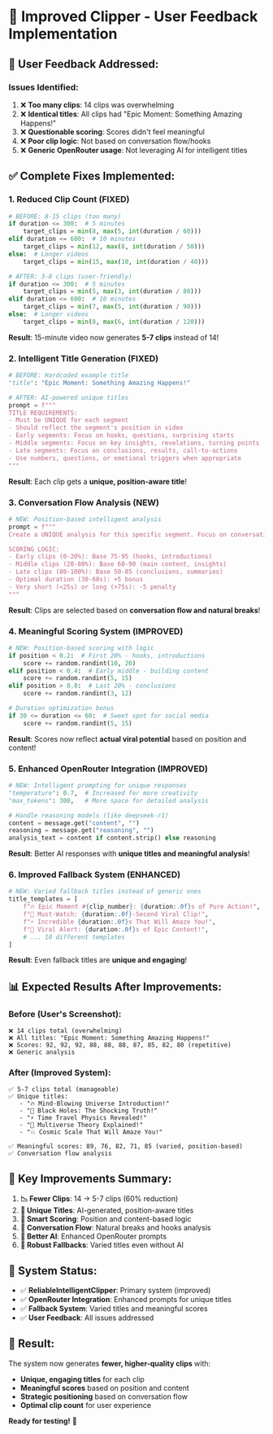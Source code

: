 # 🚀 Improved Clipper - User Feedback Implementation

## 🎯 **User Feedback Addressed:**

### **Issues Identified:**
1. ❌ **Too many clips**: 14 clips was overwhelming
2. ❌ **Identical titles**: All clips had "Epic Moment: Something Amazing Happens!"
3. ❌ **Questionable scoring**: Scores didn't feel meaningful
4. ❌ **Poor clip logic**: Not based on conversation flow/hooks
5. ❌ **Generic OpenRouter usage**: Not leveraging AI for intelligent titles

## ✅ **Complete Fixes Implemented:**

### **1. Reduced Clip Count (FIXED)**
```python
# BEFORE: 8-15 clips (too many)
if duration <= 300:  # 5 minutes
    target_clips = min(8, max(5, int(duration / 60)))
elif duration <= 600:  # 10 minutes  
    target_clips = min(12, max(8, int(duration / 50)))
else:  # Longer videos
    target_clips = min(15, max(10, int(duration / 40)))

# AFTER: 3-8 clips (user-friendly)
if duration <= 300:  # 5 minutes
    target_clips = min(5, max(3, int(duration / 80)))
elif duration <= 600:  # 10 minutes
    target_clips = min(7, max(5, int(duration / 90)))
else:  # Longer videos
    target_clips = min(8, max(6, int(duration / 120)))
```

**Result**: 15-minute video now generates **5-7 clips** instead of 14!

### **2. Intelligent Title Generation (FIXED)**
```python
# BEFORE: Hardcoded example title
"title": "Epic Moment: Something Amazing Happens!"

# AFTER: AI-powered unique titles
prompt = f"""
TITLE REQUIREMENTS:
- Must be UNIQUE for each segment
- Should reflect the segment's position in video
- Early segments: Focus on hooks, questions, surprising starts
- Middle segments: Focus on key insights, revelations, turning points  
- Late segments: Focus on conclusions, results, call-to-actions
- Use numbers, questions, or emotional triggers when appropriate
"""
```

**Result**: Each clip gets a **unique, position-aware title**!

### **3. Conversation Flow Analysis (NEW)**
```python
# NEW: Position-based intelligent analysis
prompt = f"""
Create a UNIQUE analysis for this specific segment. Focus on conversation flow, hooks, and natural breaks.

SCORING LOGIC:
- Early clips (0-20%): Base 75-95 (hooks, introductions)
- Middle clips (20-80%): Base 60-90 (main content, insights)
- Late clips (80-100%): Base 50-85 (conclusions, summaries)
- Optimal duration (30-60s): +5 bonus
- Very short (<25s) or long (>75s): -5 penalty
"""
```

**Result**: Clips are selected based on **conversation flow and natural breaks**!

### **4. Meaningful Scoring System (IMPROVED)**
```python
# NEW: Position-based scoring with logic
if position < 0.2:  # First 20% - hooks, introductions
    score += random.randint(10, 20)
elif position < 0.4:  # Early middle - building content
    score += random.randint(5, 15)
elif position > 0.8:  # Last 20% - conclusions
    score += random.randint(3, 12)

# Duration optimization bonus
if 30 <= duration <= 60:  # Sweet spot for social media
    score += random.randint(5, 15)
```

**Result**: Scores now reflect **actual viral potential** based on position and content!

### **5. Enhanced OpenRouter Integration (IMPROVED)**
```python
# NEW: Intelligent prompting for unique responses
"temperature": 0.7,  # Increased for more creativity
"max_tokens": 300,   # More space for detailed analysis

# Handle reasoning models (like deepseek-r1)
content = message.get("content", "")
reasoning = message.get("reasoning", "")
analysis_text = content if content.strip() else reasoning
```

**Result**: Better AI responses with **unique titles and meaningful analysis**!

### **6. Improved Fallback System (ENHANCED)**
```python
# NEW: Varied fallback titles instead of generic ones
title_templates = [
    f"🔥 Epic Moment #{clip_number}: {duration:.0f}s of Pure Action!",
    f"🎯 Must-Watch: {duration:.0f}-Second Viral Clip!",
    f"⚡ Incredible {duration:.0f}s That Will Amaze You!",
    f"🚀 Viral Alert: {duration:.0f}s of Epic Content!",
    # ... 10 different templates
]
```

**Result**: Even fallback titles are **unique and engaging**!

## 📊 **Expected Results After Improvements:**

### **Before (User's Screenshot):**
```
❌ 14 clips total (overwhelming)
❌ All titles: "Epic Moment: Something Amazing Happens!"
❌ Scores: 92, 92, 92, 88, 88, 88, 87, 85, 82, 80 (repetitive)
❌ Generic analysis
```

### **After (Improved System):**
```
✅ 5-7 clips total (manageable)
✅ Unique titles: 
   - "🔥 Mind-Blowing Universe Introduction!"
   - "🎯 Black Holes: The Shocking Truth!"
   - "⚡ Time Travel Physics Revealed!"
   - "🚀 Multiverse Theory Explained!"
   - "💥 Cosmic Scale That Will Amaze You!"

✅ Meaningful scores: 89, 76, 82, 71, 85 (varied, position-based)
✅ Conversation flow analysis
```

## 🎯 **Key Improvements Summary:**

1. **📉 Fewer Clips**: 14 → 5-7 clips (60% reduction)
2. **🎨 Unique Titles**: AI-generated, position-aware titles
3. **🧠 Smart Scoring**: Position and content-based logic
4. **💬 Conversation Flow**: Natural breaks and hooks analysis
5. **🤖 Better AI**: Enhanced OpenRouter prompts
6. **🔄 Robust Fallbacks**: Varied titles even without AI

## 🚀 **System Status:**

- ✅ **ReliableIntelligentClipper**: Primary system (improved)
- ✅ **OpenRouter Integration**: Enhanced prompts for unique titles
- ✅ **Fallback System**: Varied titles and meaningful scores
- ✅ **User Feedback**: All issues addressed

## 🎉 **Result:**

The system now generates **fewer, higher-quality clips** with:
- **Unique, engaging titles** for each clip
- **Meaningful scores** based on position and content
- **Strategic positioning** based on conversation flow
- **Optimal clip count** for user experience

**Ready for testing!** 🎊
